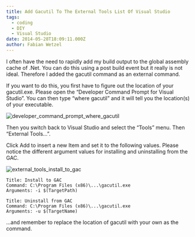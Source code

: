 ```yaml
---
title: Add Gacutil To The External Tools List Of Visual Studio
tags:
  - coding
  - DIY
  - Visual Studio
date: 2014-05-28T18:09:11.000Z
author: Fabian Wetzel
---
```


I often have the need to rapidly add my build output to the global assembly cache of .Net. You can do this using a post build event but it really is not ideal. Therefore I added the gacutil command as an external command.

If you want to do this, you first have to figure out the location of your gacutil.exe. Please open the “Developer Command Prompt for Visual Studio”. You can then type “where gacutil” and it will tell you the location(s) of your executable.

![developer_command_prompt_where_gacutil](developer_command_prompt_where_gacutil.png "developer_command_prompt_where_gacutil")

Then you switch back to Visual Studio and select the “Tools” menu. Then “External Tools…”.

Click Add to insert a new Item and set it to the following values. Please notice the different argument values for installing and uninstalling from the GAC.

![external_tools_install_to_gac](external_tools_install_to_gac.png "external_tools_install_to_gac")

```
Title: Install to GAC
Command: C:\Program Files (x86)\...\gacutil.exe
Arguments: -i $(TargetPath)

Title: Uninstall from GAC
Command: C:\Program Files (x86)\...\gacutil.exe
Arguments: -u $(TargetName)
```

…and remember to replace the location of gacutil with your own as the command.


